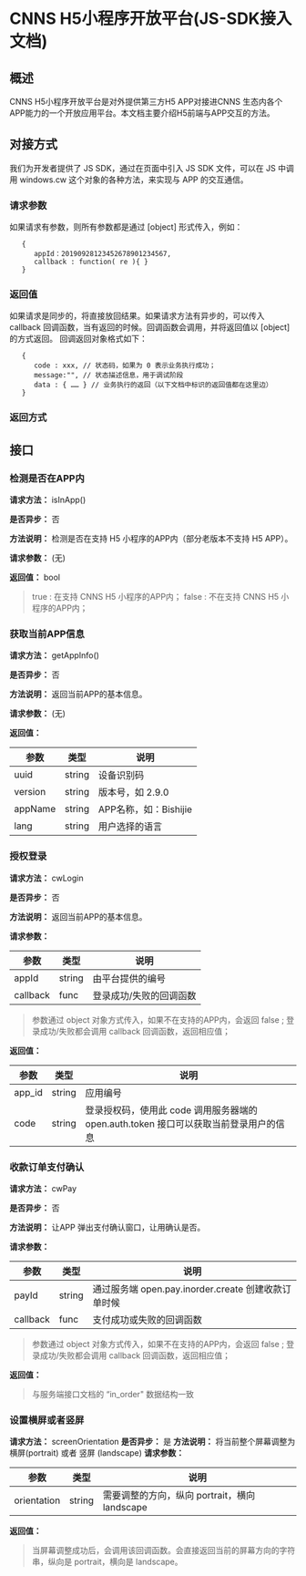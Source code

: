 
# CNNS H5小程序开放平台(JS-SDK接入文档)

## 概述
CNNS H5小程序开放平台是对外提供第三方H5 APP对接进CNNS 生态内各个APP能力的一个开放应用平台。本文档主要介绍H5前端与APP交互的方法。

## 对接方式
我们为开发者提供了 JS SDK，通过在页面中引入 JS SDK 文件，可以在 JS 中调用 windows.cw 这个对象的各种方法，来实现与 APP 的交互通信。
### 请求参数
如果请求有参数，则所有参数都是通过 [object] 形式传入，例如：

```
   {
      appId：20190928123452678901234567,
      callback : function( re ){ }
   }
```

### 返回值
如果请求是同步的，将直接放回结果。如果请求方法有异步的，可以传入 callback 回调函数，当有返回的时候。回调函数会调用，并将返回值以 [object] 的方式返回。
回调返回对象格式如下：

```
   {
      code : xxx, // 状态码，如果为 0 表示业务执行成功；
      message:"", // 状态描述信息，用于调试阶段
      data : { …… } // 业务执行的返回（以下文档中标识的返回值都在这里边）
   }
```

### 返回方式

## 接口
### 检测是否在APP内

**请求方法：** isInApp()

**是否异步：** 否

**方法说明：** 检测是否在支持 H5 小程序的APP内（部分老版本不支持 H5 APP）。

**请求参数：**  (无)

**返回值：**  bool
> true : 在支持 CNNS H5 小程序的APP内； 
> false : 不在支持 CNNS H5 小程序的APP内；

### 获取当前APP信息

**请求方法：** getAppInfo()

**是否异步：** 否

**方法说明：** 返回当前APP的基本信息。

**请求参数：**  (无)

**返回值：**  

| 参数 | 类型 | 说明 |
|--|--|--|
| uuid | string | 设备识别码 |
| version | string | 版本号，如 2.9.0 |
| appName | string | APP名称，如：Bishijie |
| lang | string | 用户选择的语言 | 

### 授权登录
**请求方法：** cwLogin

**是否异步：** 否

**方法说明：** 返回当前APP的基本信息。

**请求参数：** 

| 参数 | 类型 | 说明 |
|--|--|--|
| appId | string | 由平台提供的编号 |
| callback | func | 登录成功/失败的回调函数 | 

> 参数通过 object 对象方式传入，如果不在支持的APP内，会返回 false ; 
> 登录成功/失败都会调用 callback 回调函数，返回相应值；

**返回值：** 

| 参数 | 类型 | 说明 |
|--|--|--|
| app_id | string | 应用编号  |
| code | string | 登录授权码，使用此 code 调用服务器端的 open.auth.token 接口可以获取当前登录用户的信息  |

### 收款订单支付确认
**请求方法：** cwPay

**是否异步：** 否

**方法说明：** 让APP 弹出支付确认窗口，让用确认是否。

**请求参数：** 

| 参数 | 类型 | 说明 |
|--|--|--|
| payId | string | 通过服务端 open.pay.inorder.create 创建收款订单时候 |
| callback | func | 支付成功或失败的回调函数 | 

> 参数通过 object 对象方式传入，如果不在支持的APP内，会返回 false ; 
> 登录成功/失败都会调用 callback 回调函数，返回相应值；

**返回值：**  
> 与服务端接口文档的 “in_order" 数据结构一致

### 设置横屏或者竖屏
**请求方法：** screenOrientation
**是否异步：** 是
**方法说明：** 将当前整个屏幕调整为横屏(portrait) 或者 竖屏 (landscape)
**请求参数：** 

| 参数 | 类型 | 说明 |
|--|--|--|
| orientation | string | 需要调整的方向，纵向 portrait，横向 landscape |

**返回值：** 
> 当屏幕调整成功后，会调用该回调函数。会直接返回当前的屏幕方向的字符串，纵向是 portrait，横向是 landscape。
